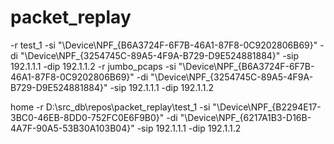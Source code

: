 # packet_replay

-r test_1 -si "\Device\NPF_{B6A3724F-6F7B-46A1-87F8-0C9202806B69}" -di "\Device\NPF_{3254745C-89A5-4F9A-B729-D9E524881884}" -sip 192.1.1.1 -dip 192.1.1.2
-r jumbo_pcaps -si "\Device\NPF_{B6A3724F-6F7B-46A1-87F8-0C9202806B69}" -di "\Device\NPF_{3254745C-89A5-4F9A-B729-D9E524881884}" -sip 192.1.1.1 -dip 192.1.1.2

home
-r D:\src_db\repos\packet_replay\test_1 -si "\Device\NPF_{B2294E17-3BC0-46EB-8DD0-752FC0E6F9B0}" -di "\Device\NPF_{6217A1B3-D16B-4A7F-90A5-53B30A103B04}" -sip 192.1.1.1 -dip 192.1.1.2
